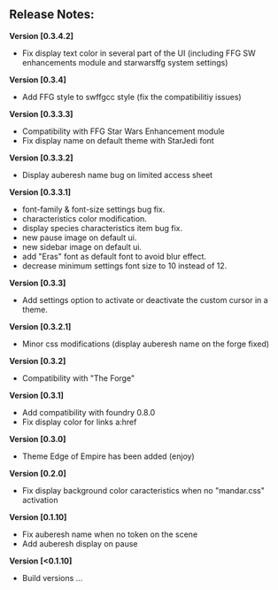 ## Release Notes:
**Version [0.3.4.2]**
* Fix display text color in several part of the UI (including FFG SW enhancements module and starwarsffg system settings)

**Version [0.3.4]**
* Add FFG style to swffgcc style (fix the compatibilitiy issues)

**Version [0.3.3.3]**
* Compatibility with FFG Star Wars Enhancement module
* Fix display name on default theme with StarJedi font

**Version [0.3.3.2]**
* Display auberesh name bug on limited access sheet

**Version [0.3.3.1]**
* font-family & font-size settings bug fix.
* characteristics color modification.
* display species characteristics item bug fix.
* new pause image on default ui.
* new sidebar image on default ui.
* add "Eras" font as default font to avoid blur effect.
* decrease minimum settings font size to 10 instead of 12.

**Version [0.3.3]**
* Add settings option to activate or deactivate the custom cursor in a theme.

**Version [0.3.2.1]**
* Minor css modifications (display auberesh name on the forge fixed)

**Version [0.3.2]**
* Compatibility with "The Forge"

**Version [0.3.1]**
* Add compatibility with foundry 0.8.0
* Fix display color for links a:href

**Version [0.3.0]**
* Theme Edge of Empire has been added (enjoy)

**Version [0.2.0]**
* Fix display background color caracteristics when no "mandar.css" activation

**Version [0.1.10]**
* Fix auberesh name when no token on the scene
* Add auberesh display on pause

**Version [<0.1.10]**
* Build versions ...
